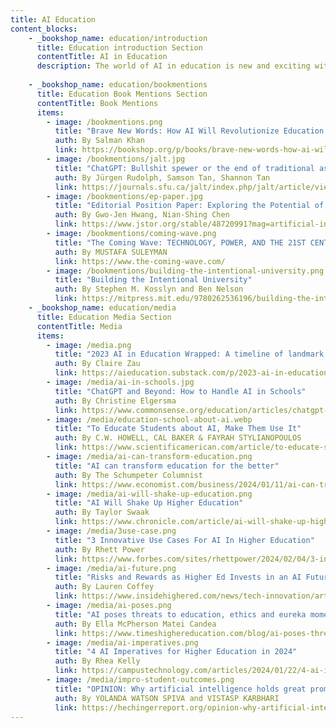 ```yaml
---
title: AI Education
content_blocks:
    - _bookshop_name: education/introduction
      title: Education introduction Section
      contentTitle: AI in Education
      description: The world of AI in education is new and exciting with high potential to help students and educators more effectively learn and educate. AI in education is also fraught with concerns about how to deploy in meaningful ways that include guardrails and best practices. What are the implications for the next generation of students and educators? How do we maintain checks and balances, or avoid de-skilling? These just some of the questions on the mind thought-leaders in the AI edtech space. Check out some books and articles below that our staff believes will help educate those interested in AI and its promise for education.
  
    - _bookshop_name: education/bookmentions
      title: Education Book Mentions Section
      contentTitle: Book Mentions
      items: 
        - image: /bookmentions.png
          title: "Brave New Words: How AI Will Revolutionize Education (and Why That's a Good Thing) Book"
          auth: By Salman Khan
          link: https://bookshop.org/p/books/brave-new-words-how-ai-will-revolutionize-education-and-why-that-s-a-good-thing-salman-khan/20453214?ean=9780593656952
        - image: /bookmentions/jalt.jpg
          title: "ChatGPT: Bullshit spewer or the end of traditional assessments in higher education?"
          auth: By Jürgen Rudolph, Samson Tan, Shannon Tan
          link: https://journals.sfu.ca/jalt/index.php/jalt/article/view/689
        - image: /bookmentions/ep-paper.jpg
          title: "Editorial Position Paper: Exploring the Potential of Generative Artificial Intelligence in Education: Applications, Challenges, and Future Research Directions"
          auth: By Gwo-Jen Hwang, Nian-Shing Chen
          link: https://www.jstor.org/stable/48720991?mag=artificial-intelligence-and-education-a-reading-list
        - image: /bookmentions/coming-wave.png
          title: "The Coming Wave: TECHNOLOGY, POWER, AND THE 21ST CENTURY'S GREATEST DILEMMA"
          auth: By MUSTAFA SULEYMAN
          link: https://www.the-coming-wave.com/
        - image: /bookmentions/building-the-intentional-university.png
          title: "Building the Intentional University"
          auth: By Stephen M. Kosslyn and Ben Nelson
          link: https://mitpress.mit.edu/9780262536196/building-the-intentional-university/
    - _bookshop_name: education/media
      title: Education Media Section
      contentTitle: Media
      items: 
        - image: /media.png
          title: "2023 AI in Education Wrapped: A timeline of landmark moments and pivotal developments that transformed AI in Education in 2023"
          auth: By Claire Zau
          link: https://aieducation.substack.com/p/2023-ai-in-education-wrapped?utm_source=post-email-title&publication_id=914032&post_id=139892100&utm_campaign=email-post-title&isFreemail=true&r=33ax8y&triedRedirect=true
        - image: /media/ai-in-schools.jpg
          title: "ChatGPT and Beyond: How to Handle AI in Schools"
          auth: By Christine Elgersma
          link: https://www.commonsense.org/education/articles/chatgpt-and-beyond-how-to-handle-ai-in-schools
        - image: /media/education-school-about-ai.webp
          title: "To Educate Students about AI, Make Them Use It"
          auth: By C.W. HOWELL, CAL BAKER & FAYRAH STYLIANOPOULOS
          link: https://www.scientificamerican.com/article/to-educate-students-about-ai-make-them-use-it/
        - image: /media/ai-can-transform-education.png
          title: "AI can transform education for the better"
          auth: By The Schumpeter Columnist
          link: https://www.economist.com/business/2024/01/11/ai-can-transform-education-for-the-better
        - image: /media/ai-will-shake-up-education.png
          title: "AI Will Shake Up Higher Education"
          auth: By Taylor Swaak
          link: https://www.chronicle.com/article/ai-will-shake-up-higher-ed-are-colleges-ready
        - image: /media/3use-case.png
          title: "3 Innovative Use Cases For AI In Higher Education"
          auth: By Rhett Power
          link: https://www.forbes.com/sites/rhettpower/2024/02/04/3-innovative-case-uses-for-ai-in-higher-education/
        - image: /media/ai-future.png
          title: "Risks and Rewards as Higher Ed Invests in an AI Future Inside Highered"
          auth: By Lauren Coffey
          link: https://www.insidehighered.com/news/tech-innovation/artificial-intelligence/2023/09/05/risks-and-rewards-higher-ed-should-know
        - image: /media/ai-poses.png
          title: "AI poses threats to education, ethics and eureka moments Times Higher Education"
          auth: By Ella McPherson Matei Candea
          link: https://www.timeshighereducation.com/blog/ai-poses-threats-education-ethics-and-eureka-moments
        - image: /media/ai-imperatives.png
          title: "4 AI Imperatives for Higher Education in 2024"
          auth: By Rhea Kelly
          link: https://campustechnology.com/articles/2024/01/22/4-ai-imperatives-for-higher-education-in-2024.aspx
        - image: /media/impro-student-outcomes.png
          title: "OPINION: Why artificial intelligence holds great promise for improving student outcomes"
          auth: By YOLANDA WATSON SPIVA and VISTASP KARBHARI
          link: https://hechingerreport.org/opinion-why-artificial-intelligence-holds-great-promise-for-improving-student-outcomes/
---
```

